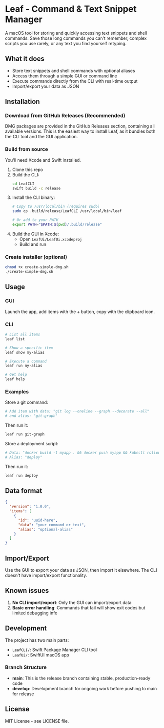 # Leaf - Command & Text Snippet Manager

A macOS tool for storing and quickly accessing text snippets and shell commands. Save those long commands you can't remember, complex scripts you use rarely, or any text you find yourself retyping.

## What it does

- Store text snippets and shell commands with optional aliases
- Access them through a simple GUI or command line
- Execute commands directly from the CLI with real-time output
- Import/export your data as JSON

## Installation

### Download from GitHub Releases (Recommended)

 DMG packages are provided in the GitHub Releases section, containing all available versions. This is the easiest way to install Leaf, as it bundles both the CLI tool and the GUI application.

### Build from source

You'll need Xcode and Swift installed.

1. Clone this repo
2. Build the CLI:
   ```bash
   cd LeafCLI
   swift build -c release
   ```
3. Install the CLI binary:
   ```bash
   # Copy to /usr/local/bin (requires sudo)
   sudo cp .build/release/LeafCLI /usr/local/bin/leaf
   
   # Or add to your PATH
   export PATH="$PATH:$(pwd)/.build/release"
   ```
4. Build the GUI in Xcode:
   - Open `LeafUi/LeafUi.xcodeproj`
   - Build and run

### Create installer (optional)

```bash
chmod +x create-simple-dmg.sh
./create-simple-dmg.sh
```

## Usage

### GUI
Launch the app, add items with the + button, copy with the clipboard icon.

### CLI

```bash
# List all items
leaf list

# Show a specific item
leaf show my-alias

# Execute a command
leaf run my-alias

# Get help
leaf help
```

### Examples

Store a git command:
```bash
# Add item with data: "git log --oneline --graph --decorate --all"
# and alias: "git-graph"
```

Then run it:
```bash
leaf run git-graph
```

Store a deployment script:
```bash
# Data: "docker build -t myapp . && docker push myapp && kubectl rollout restart deployment/myapp"
# Alias: "deploy"
```
Then run it:
```bash
leaf run deploy
```

## Data format

```json
{
  "version": "1.0.0",
  "items": [
    {
      "id": "uuid-here",
      "data": "your command or text",
      "alias": "optional-alias"
    }
  ]
}
```

## Import/Export

Use the GUI to export your data as JSON, then import it elsewhere. The CLI doesn't have import/export functionality.

## Known issues

1. **No CLI import/export**: Only the GUI can import/export data
2. **Basic error handling**: Commands that fail will show exit codes but limited debugging info

## Development

The project has two main parts:
- `LeafCLI/`: Swift Package Manager CLI tool
- `LeafUi/`: SwiftUI macOS app

### Branch Structure

- **main**: This is the release branch containing stable, production-ready code
- **develop**: Development branch for ongoing work before pushing to main for release

## License

MIT License - see LICENSE file.
